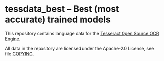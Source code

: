 # tessdata_best – Best (most accurate) trained models

This repository contains language data for the
[Tesseract Open Source OCR Engine](https://github.com/tesseract-ocr/tesseract).

All data in the repository are licensed under the
Apache-2.0 License, see file [COPYING](COPYING).
